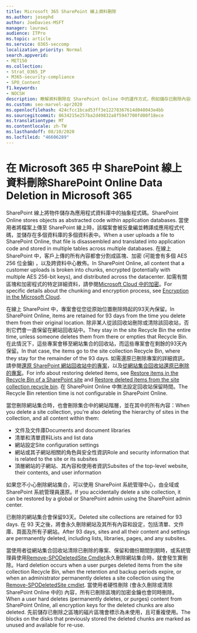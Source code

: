 ```yaml
---
title: Microsoft 365 SharePoint 線上資料刪除
ms.author: josephd
author: JoeDavies-MSFT
manager: laurawi
audience: ITPro
ms.topic: article
ms.service: O365-seccomp
localization_priority: Normal
search.appverid:
- MET150
ms.collection:
- Strat_O365_IP
- M365-security-compliance
- SPO_Content
f1.keywords:
- NOCSH
description: 瞭解資料刪除在 SharePoint Online 中的運作方式，例如儲存已刪除內容的位置和時間。
ms.custom: seo-marvel-apr2020
ms.openlocfilehash: 424cfcc1bcad53ff3e12278367614d048043e4bb
ms.sourcegitcommit: 8634215e257ba2d49832a8f5947700fd00f18ece
ms.translationtype: MT
ms.contentlocale: zh-TW
ms.lasthandoff: 08/10/2020
ms.locfileid: "46606289"
---
```

# <a name="sharepoint-online-data-deletion-in-microsoft-365"></a><span data-ttu-id="37824-103">在 Microsoft 365 中 SharePoint 線上資料刪除</span><span class="sxs-lookup"><span data-stu-id="37824-103">SharePoint Online Data Deletion in Microsoft 365</span></span>

<span data-ttu-id="37824-104">SharePoint 線上將物件儲存為應用程式資料庫中的抽象程式碼。</span><span class="sxs-lookup"><span data-stu-id="37824-104">SharePoint Online stores objects as abstracted code within application databases.</span></span> <span data-ttu-id="37824-105">當使用者將檔案上傳至 SharePoint 線上時，該檔案會被反彙編並轉譯成應用程式代碼，並儲存在多個資料庫的多個資料表中。</span><span class="sxs-lookup"><span data-stu-id="37824-105">When a user uploads a file to SharePoint Online, that file is disassembled and translated into application code and stored in multiple tables across multiple databases.</span></span> <span data-ttu-id="37824-106">在線上 SharePoint 中，客戶上傳的所有內容都會分割成區塊、加密 (可能會有多個 AES 256 位金鑰) ，以及跨資料中心散佈。</span><span class="sxs-lookup"><span data-stu-id="37824-106">In SharePoint Online, all content that a customer uploads is broken into chunks, encrypted (potentially with multiple AES 256-bit keys), and distributed across the datacenter.</span></span> <span data-ttu-id="37824-107">如需有關區塊和加密程式的特定詳細資料，請參閱[Microsoft Cloud 中的加密](https://docs.microsoft.com/microsoft-365/compliance/office-365-encryption-in-the-microsoft-cloud-overview)。</span><span class="sxs-lookup"><span data-stu-id="37824-107">For specific details about the chunking and encryption process, see [Encryption in the Microsoft Cloud](https://docs.microsoft.com/microsoft-365/compliance/office-365-encryption-in-the-microsoft-cloud-overview).</span></span> 

<span data-ttu-id="37824-108">在線上 SharePoint 中，專案會從您從原始位置刪除時起的93天內保留。</span><span class="sxs-lookup"><span data-stu-id="37824-108">In SharePoint Online, items are retained for 93 days from the time you delete them from their original location.</span></span> <span data-ttu-id="37824-109">除非某人從該回收站刪除或清除該回收站，否則它們會一直保留在網站回收站中。</span><span class="sxs-lookup"><span data-stu-id="37824-109">They stay in the site Recycle Bin the entire time, unless someone deletes them from there or empties that Recycle Bin.</span></span> <span data-ttu-id="37824-110">在此情況下，這些專案會移至網站集合的回收站，而這些專案會在剩餘的93天內保留。</span><span class="sxs-lookup"><span data-stu-id="37824-110">In that case, the items go to the site collection Recycle Bin, where they stay for the remainder of the 93 days.</span></span> <span data-ttu-id="37824-111">如需還原已刪除專案的詳細資訊，請參閱[還原 SharePoint 網站回收站中的專案](https://support.office.com/article/6df466b6-55f2-4898-8d6e-c0dff851a0be#ID0EAADAAA=Online
)，以及[從網站集合回收站還原已刪除的專案](https://support.office.com/article/5fa924ee-16d7-487b-9a0a-021b9062d14b)。</span><span class="sxs-lookup"><span data-stu-id="37824-111">For info about restoring deleted items, see [Restore items in the Recycle Bin of a SharePoint site](https://support.office.com/article/6df466b6-55f2-4898-8d6e-c0dff851a0be#ID0EAADAAA=Online
) and [Restore deleted items from the site collection recycle bin](https://support.office.com/article/5fa924ee-16d7-487b-9a0a-021b9062d14b).</span></span> <span data-ttu-id="37824-112">在 SharePoint Online 中無法設定回收站保留時間。</span><span class="sxs-lookup"><span data-stu-id="37824-112">The Recycle Bin retention time is not configurable in SharePoint Online.</span></span>

<span data-ttu-id="37824-113">當您刪除網站集合時，也會刪除集合中的網站階層，並在其中的所有內容：</span><span class="sxs-lookup"><span data-stu-id="37824-113">When you delete a site collection, you're also deleting the hierarchy of sites in the collection, and all content within them:</span></span>

- <span data-ttu-id="37824-114">文件及文件庫</span><span class="sxs-lookup"><span data-stu-id="37824-114">Documents and document libraries</span></span>
- <span data-ttu-id="37824-115">清單和清單資料</span><span class="sxs-lookup"><span data-stu-id="37824-115">Lists and list data</span></span>
- <span data-ttu-id="37824-116">網站設定</span><span class="sxs-lookup"><span data-stu-id="37824-116">Site configuration settings</span></span>
- <span data-ttu-id="37824-117">網站或其子網站相關的角色與安全性資訊</span><span class="sxs-lookup"><span data-stu-id="37824-117">Role and security information that is related to the site or its subsites</span></span>
- <span data-ttu-id="37824-118">頂層網站的子網站、其內容和使用者資訊</span><span class="sxs-lookup"><span data-stu-id="37824-118">Subsites of the top-level website, their contents, and user information</span></span>

<span data-ttu-id="37824-119">如果您不小心刪除網站集合，可以使用 SharePoint 系統管理中心，由全域或 SharePoint 系統管理員還原。</span><span class="sxs-lookup"><span data-stu-id="37824-119">If you accidentally delete a site collection, it can be restored by a global or SharePoint admin using the SharePoint admin center.</span></span>

<span data-ttu-id="37824-120">已刪除的網站集合會保留93天。</span><span class="sxs-lookup"><span data-stu-id="37824-120">Deleted site collections are retained for 93 days.</span></span> <span data-ttu-id="37824-121">在 93 天之後，將會永久刪除網站及其所有內容和設定，包括清單、文件庫、頁面及所有子網站。</span><span class="sxs-lookup"><span data-stu-id="37824-121">After 93 days, sites and all their content and settings are permanently deleted, including lists, libraries, pages, and any subsites.</span></span>

<span data-ttu-id="37824-122">當使用者從網站集合回收站清除已刪除的專案、保留和備份期間到期時，或系統管理員使用[Remove-SPODeletedSite Cmdlet](/powershell/module/sharepoint-online/Remove-SPODeletedSite?view=sharepoint-ps)永久刪除網站集合時，就會發生實刪除。</span><span class="sxs-lookup"><span data-stu-id="37824-122">Hard deletion occurs when a user purges deleted items from the site collection Recycle Bin, when the retention and backup periods expire, or when an administrator permanently deletes a site collection using the [Remove-SPODeletedSite cmdlet](/powershell/module/sharepoint-online/Remove-SPODeletedSite?view=sharepoint-ps).</span></span> <span data-ttu-id="37824-123">當使用者硬性刪除 (會永久刪除或清除 SharePoint Online 中的) 內容，所有已刪除區塊的加密金鑰也會同時刪除。</span><span class="sxs-lookup"><span data-stu-id="37824-123">When a user hard deletes (permanently deletes, or purges) content from SharePoint Online, all encryption keys for the deleted chunks are also deleted.</span></span> <span data-ttu-id="37824-124">先前儲存已刪除之區塊的磁片區塊會標示為未使用，且可重複使用。</span><span class="sxs-lookup"><span data-stu-id="37824-124">The blocks on the disks that previously stored the deleted chunks are marked as unused and available for re-use.</span></span>
